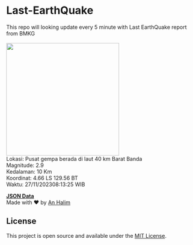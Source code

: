# Last-EarthQuake
This repo will looking update every 5 minute with Last EarthQuake report from BMKG
<br>
<br>
<img src="https://static.bmkg.go.id/20231127081325.mmi.jpg" width="300"/>
<br>
Lokasi: Pusat gempa berada di laut 40 km Barat Banda <br>
Magnitude: 2.9 <br>
Kedalaman: 10 Km <br>
Koordinat: 4.66 LS 129.56 BT <br>
Waktu: 27/11/202308:13:25 WIB <br>

<a href="./data/data.json">**JSON Data**</a>
<br>
Made with ❤️ by <a href="https://github.com/an-halim">An Halim</a>
## License

This project is open source and available under the [MIT License](LICENSE).
